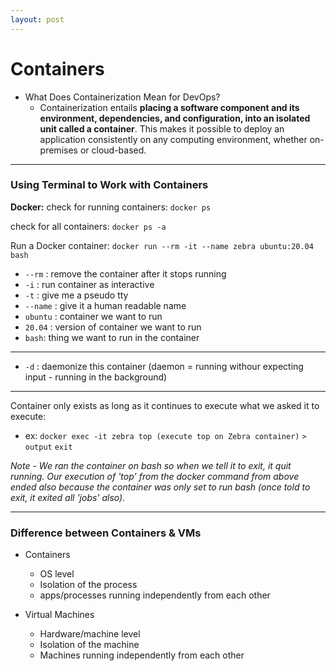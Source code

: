 ```yaml
---
layout: post
---
```


# Containers 
- What Does Containerization Mean for DevOps? 
	- Containerization entails **placing a software component and its environment, dependencies, and configuration, into an isolated unit called a container**. This makes it possible to deploy an application consistently on any computing environment, whether on-premises or cloud-based.

____
### Using Terminal to Work with Containers
**Docker:**
check for running containers:
`docker ps`

check for all containers:
`docker ps -a`


Run a Docker container:
`docker run --rm -it --name zebra ubuntu:20.04 bash`

* `--rm` : remove the container after it stops running
* `-i` : run container as interactive
* `-t` : give me a pseudo tty
* `--name` : give it a human readable name
* `ubuntu` : container we want to run
* `20.04` : version of container we want to run
* `bash`: thing we want to run in the container

____ 

* `-d` : daemonize this container (daemon = running withour expecting input - running in the background)

____

Container only exists as long as it continues to execute what we asked it to execute:
- ex: 
`docker exec -it zebra top (execute top on Zebra container)`
`> output`
`exit`

*Note - We ran the container on bash so when we tell it to exit, it quit running. Our execution of 'top' from the docker command from above ended also because the container was only set to run bash (once told to exit, it exited all 'jobs' also).*

---

### Difference between Containers & VMs
* Containers 
	* OS level
	* Isolation of the process
	* apps/processes running independently from each other


* Virtual Machines 
	* Hardware/machine level
	* Isolation of the machine
	* Machines running independently from each other



	
	

	




